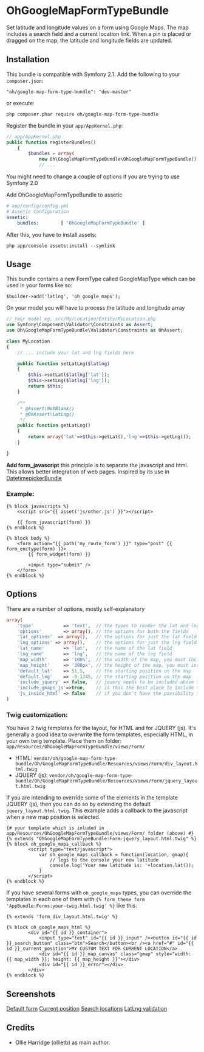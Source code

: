 OhGoogleMapFormTypeBundle
=========================

Set latitude and longitude values on a form using Google Maps. The map includes a search field and a current location link. When a pin is placed or dragged on the map, the latitude and longitude fields are updated.

Installation
------------

This bundle is compatible with Symfony 2.1. Add the following to your `composer.json`:

    "oh/google-map-form-type-bundle": "dev-master"

or execute: 

    php composer.phar require oh/google-map-form-type-bundle

Register the bundle in your `app/AppKernel.php`:

```php
// app/AppKernel.php
public function registerBundles()
    {
        $bundles = array(
            new Oh\GoogleMapFormTypeBundle\OhGoogleMapFormTypeBundle(),
            // ...
```

You might need to change a couple of options if you are trying to use Symfony 2.0

Add OhGoogleMapFormTypeBundle to assetic
```yaml
# app/config/config.yml
# Assetic Configuration
assetic:
    bundles:        [ 'OhGoogleMapFormTypeBundle' ]
```
After this, you have to install assets:

    php app/console assets:install --symlink

Usage
-------

This bundle contains a new FormType called GoogleMapType which can be used in your forms like so:

    $builder->add('latlng', 'oh_google_maps');

On your model you will have to process the latitude and longitude array
``` php
// Your model eg, src/My/Location/Entity/MyLocation.php
use Symfony\Component\Validator\Constraints as Assert;
use Oh\GoogleMapFormTypeBundle\Validator\Constraints as OhAssert;

class MyLocation
{
    // ... include your lat and lng fields here

    public function setLatLng($latlng)
    {
        $this->setLat($latlng['lat']);
        $this->setLng($latlng['lng']);
        return $this;
    }

    /**
     * @Assert\NotBlank()
     * @OhAssert\LatLng()
     */
    public function getLatLng()
    {
        return array('lat'=>$this->getLat(),'lng'=>$this->getLng());
    }

}
```

**Add form_javascript** this principle is to separate the javascript and html. This allows better integration of web pages. Inspired by its use in [DatetimepickerBundle](https://github.com/stephanecollot/DatetimepickerBundle)

### Example:

``` twig
{% block javascripts %}
    <script src="{{ asset('js/other.js') }}"></script>
    
    {{ form_javascript(form) }}
{% endblock %}

{% block body %}
    <form action="{{ path('my_route_form') }}" type="post" {{ form_enctype(form) }}>
        {{ form_widget(form) }}

        <input type="submit" />
    </form>
{% endblock %}
```

Options
-------

There are a number of options, mostly self-explanatory

``` php
array(
	'type'           => 'text',  // the types to render the lat and lng fields as
	'options'        => array(), // the options for both the fields
	'lat_options'  => array(),   // the options for just the lat field
	'lng_options' => array(),    // the options for just the lng field
	'lat_name'       => 'lat',   // the name of the lat field
	'lng_name'       => 'lng',   // the name of the lng field
	'map_width'      => '100%',  // the width of the map, you must include units (ie, px or %)
	'map_height'     => '300px', // the height of the map, you must include units (ie, px or %)
	'default_lat'    => 51.5,    // the starting position on the map
	'default_lng'    => -0.1245, // the starting position on the map
	'include_jquery' => false,   // jquery needs to be included above the field (ie not at the bottom of the page)
	'include_gmaps_js'=>true,    // is this the best place to include the google maps javascript?
	'js_inside_html' => false    // if you don't have the possibility to include form_javascript(), ie, in Sonata Admin Class, set true this option
)
```
	
### Twig customization:
You have 2 twig templates for the layout, for HTML and for JQUERY (js). It's generally a good idea to overwrite the form templates, especially HTML, in your own twig template. Place them on folder: `app/Resources/OhGoogleMapFormTypeBundle/views/Form/`

 - HTML: `vendor/oh/google-map-form-type-bundle/Oh/GoogleMapFormTypeBundle/Resources/views/Form/div_layout.html.twig`
 - JQUERY (js): `vendor/oh/google-map-form-type-bundle/Oh/GoogleMapFormTypeBundle/Resources/views/Form/jquery_layout.html.twig`

If you are intending to override some of the elements in the template JQUERY (js), then you can do so by extending the default `jquery_layout.html.twig`. This example adds a callback to the javascript when a new map position is selected.

``` twig
{# your template which is inluded in app/Resources/OhGoogleMapFormTypeBundle/views/Form/ folder (above) #}
{% extends "OhGoogleMapFormTypeBundle:Form:jquery_layout.html.twig" %}
{% block oh_google_maps_callback %}
		<script type="text/javascript">
			var oh_google_maps_callback = function(location, gmap){
                // logs to the console your new latitude
				console.log('Your new latitude is: '+location.lat());
			}
		</script>	
{% endblock %}
```

If you have several forms with `oh_google_maps` types, you can override the templates in each one of them with `{% form_theme form 'AppBundle:Forms:your-twig.html.twig' %}` like this:

``` twig
{% extends 'form_div_layout.html.twig' %}

{% block oh_google_maps_html %} 
        <div id="{{ id }}_container">
            <input type="text" id="{{ id }}_input" /><button id="{{ id }}_search_button" class="btn">Search</button><br /><a href="#" id="{{ id }}_current_position">MY CUSTOM TEXT FOR CURRENT LOCATION</a>
            <div id="{{ id }}_map_canvas" class="gmap" style="width: {{ map_width }}; height: {{ map_height }}"></div>
            <div id="{{ id }}_error"></div>
        </div>
{% endblock %}
```


Screenshots
-------

[Default form](https://www.dropbox.com/s/pvoihkkq74imnk3/location-form-1.png)
[Current position](https://www.dropbox.com/s/uhf7fk3mx35j137/location-form-current.png)
[Search locations](https://www.dropbox.com/s/qdft149ggyfil0p/location-form-search.png)
[LatLng validation](https://www.dropbox.com/s/k0xqku5q2gv2nlo/location-form-validation.png)

Credits
-------

* Ollie Harridge (ollietb) as main author.
